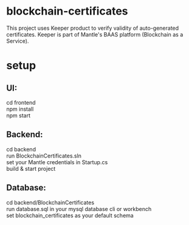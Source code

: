 # blockchain-certificates

This project uses Keeper product to verify validity of auto-generated certificates. Keeper is part of Mantle's BAAS platform (Blockchain as a Service).

# setup

## UI: 
cd frontend<br/>
npm install<br/>
npm start

## Backend:
cd backend<br/>
run BlockchainCertificates.sln<br/>
set your Mantle credentials in Startup.cs<br/>
build & start project

## Database:
cd backend/BlockchainCertificates<br/>
run database.sql in your mysql database cli or workbench<br/>
set blockchain_certificates as your default schema
